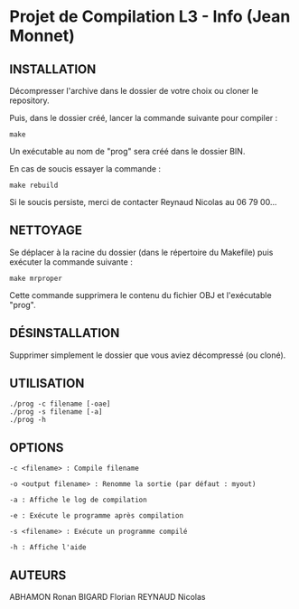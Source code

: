 Projet de Compilation L3 - Info (Jean Monnet)
============================================

INSTALLATION
------------

Décompresser l'archive dans le dossier de votre choix ou cloner le repository.

Puis, dans le dossier créé, lancer la commande suivante pour compiler :

    make

Un exécutable au nom de "prog" sera créé dans le dossier BIN.

En cas de soucis essayer la commande :

    make rebuild

Si le soucis persiste, merci de contacter Reynaud Nicolas au 06 79 00...

NETTOYAGE
---------
Se déplacer à la racine du dossier (dans le répertoire du Makefile) puis exécuter la commande suivante :

    make mrproper

Cette commande supprimera le contenu du fichier OBJ et l'exécutable "prog".
	
DÉSINSTALLATION
---------------
Supprimer simplement le dossier que vous aviez décompressé (ou cloné).
	
UTILISATION
-----------

    ./prog -c filename [-oae]
    ./prog -s filename [-a]
    ./prog -h

OPTIONS
-------

    -c <filename> : Compile filename

    -o <output filename> : Renomme la sortie (par défaut : myout)

    -a : Affiche le log de compilation

    -e : Exécute le programme après compilation

    -s <filename> : Exécute un programme compilé

    -h : Affiche l'aide

AUTEURS
-------
ABHAMON Ronan
BIGARD Florian
REYNAUD Nicolas
